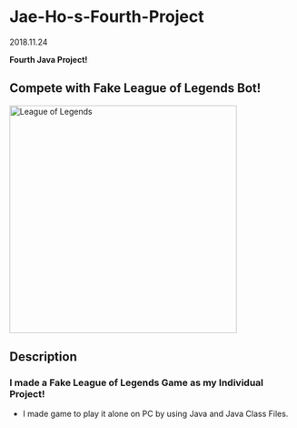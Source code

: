 # Jae-Ho-s-Fourth-Project

2018.11.24

**Fourth Java Project!**

## Compete with Fake League of Legends Bot!

<img alt="League of Legends" src="https://github.com/Skinz3/League-of-Legends-Bot/raw/master/icon.png
" width="400">

## Description

### I made a Fake League of Legends Game as my Individual Project!

* I made game to play it alone on PC by using Java and Java Class Files. 
